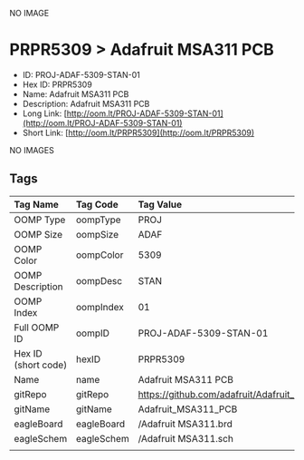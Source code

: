


  
NO IMAGE  
# PRPR5309 > Adafruit MSA311 PCB

- ID: PROJ-ADAF-5309-STAN-01
- Hex ID: PRPR5309
- Name: Adafruit MSA311 PCB
- Description: Adafruit MSA311 PCB
- Long Link: [http://oom.lt/PROJ-ADAF-5309-STAN-01](http://oom.lt/PROJ-ADAF-5309-STAN-01)
- Short Link: [http://oom.lt/PRPR5309](http://oom.lt/PRPR5309)
  
NO IMAGES  
## Tags
  

|Tag Name|Tag Code|Tag Value|
| :--- | :--- | :--- |
|OOMP Type|oompType|PROJ|
|OOMP Size|oompSize|ADAF|
|OOMP Color|oompColor|5309|
|OOMP Description|oompDesc|STAN|
|OOMP Index|oompIndex|01|
|Full OOMP ID|oompID|PROJ-ADAF-5309-STAN-01|
|Hex ID (short code)|hexID|PRPR5309|
|Name|name|Adafruit MSA311 PCB|
|gitRepo|gitRepo|https://github.com/adafruit/Adafruit_MSA311_PCB|
|gitName|gitName|Adafruit_MSA311_PCB|
|eagleBoard|eagleBoard|/Adafruit MSA311.brd|
|eagleSchem|eagleSchem|/Adafruit MSA311.sch|
||||
